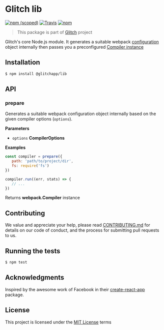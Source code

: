 # Glitch lib

[![npm (scoped)](https://img.shields.io/npm/v/@glitchapp/lib.svg?style=flat-square)](<>)
[![Travis](https://img.shields.io/travis/glitchapp/glitch.svg?style=flat-square)](<>)
[![npm](https://img.shields.io/npm/l/@glitchapp/lib.svg?style=flat-square)](<>)

> This package is part of [Glitch](https://github.com/glitchapp) project

Glitch's core Node.js module. It generates a suitable webpack [configuration](https://webpack.js.org/configuration/) object internally then passes you a preconfigured [Compiler instance](https://webpack.js.org/api/node/#compiler-instance)

## Installation

```sh
$ npm install @glitchapp/lib
```

## API

<!-- Generated by documentation.js. Update this documentation by updating the source code. -->

### prepare

Generates a suitable webpack configuration object internally based on the
given compiler options (`options`).

**Parameters**

-   `options` **CompilerOptions** 

**Examples**

```javascript
const compiler = prepare({
   path: 'path/to/project/dir',
   fs: require('fs')
})

compiler.run((err, stats) => {
   // ...
})
```

Returns **webpack.Compiler** instance

## Contributing

We value and appreciate your help, please read [CONTRIBUTING.md](../CONTRIBUTING.md) for details on our code of conduct, and the process for submitting pull requests to us.

## Running the tests

```sh
$ npm test
```

## Acknowledgments

Inspired by the awesome work of Facebook in their [create-react-app](https://github.com/facebookincubator/create-react-app) package.

## License

This project is licensed under the [MIT License](./LICENSE) terms
